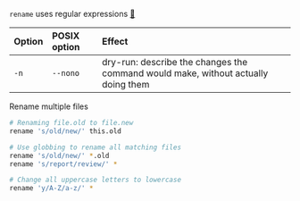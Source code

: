 `rename` uses regular expressions [:link:](https://www.networkworld.com/article/3433865/how-to-rename-a-group-of-files-on-linux.html#tk.rss_linux "Network World: How to rename a group of files on Linux")

| Option | POSIX option | Effect                                                                            |
| :----- | :----------- | :-------------------------------------------------------------------------------- |
| `-n`   | `--nono`     | dry-run: describe the changes the command would make, without actually doing them |

Rename multiple files
```sh
# Renaming file.old to file.new
rename 's/old/new/' this.old

# Use globbing to rename all matching files
rename 's/old/new/' *.old
rename 's/report/review/' *

# Change all uppercase letters to lowercase
rename 'y/A-Z/a-z/' *
```